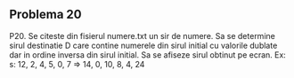 ## Problema 20

P20. Se citeste din fisierul numere.txt un sir de numere. Sa se determine 
sirul destinatie D care contine numerele din sirul initial cu valorile dublate dar 
in ordine inversa din sirul initial. Sa se afiseze sirul obtinut pe ecran.
Ex: s: 12, 2, 4, 5, 0, 7 => 14, 0, 10, 8, 4, 24
